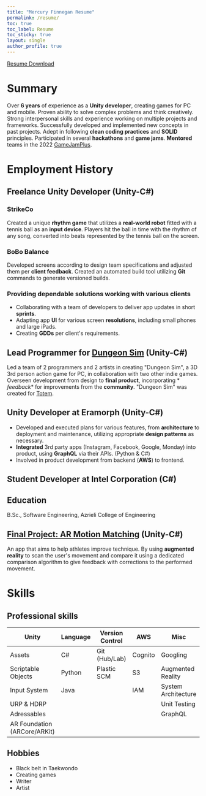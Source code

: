 ```yaml
---
title: "Mercury Finnegan Resume"
permalink: /resume/
toc: true
toc_label: Resume
toc_sticky: true
layout: single
author_profile: true
---
```


[Resume Download][Resume]

# Summary

Over **6 years** of experience as a **Unity developer**, creating games for PC and mobile. Proven ability to solve
complex
problems and think creatively. Strong interpersonal skills and experience working on multiple projects and frameworks.
Successfully developed and implemented new concepts in past projects. Adept in following **clean coding practices** and
**SOLID** principles. Participated in several **hackathons** and **game jams**. **Mentored** teams in the
2022 [GameJamPlus][JamPlus].

# Employment History

## Freelance Unity Developer (Unity-C#)

### StrikeCo

Created a unique **rhythm game** that utilizes a **real-world robot** fitted with a tennis ball as an **input device**.
Players hit the ball in time with the rhythm of any song, converted into beats represented by the tennis ball on the
screen.

### BoBo Balance

Developed screens according to design team specifications and adjusted them per **client feedback**. Created an
automated
build tool utilizing **Git** commands to generate versioned builds.

### Providing dependable solutions working with various clients

* Collaborating with a team of developers to deliver app updates in short **sprints**.
* Adapting app **UI** for various screen **resolutions**, including small phones and large iPads.
* Creating **GDDs** per client's requirements.

## Lead Programmer for [Dungeon Sim][Dungeon] (Unity-C#)

Led a team of 2 programmers and 2 artists in creating "Dungeon Sim", a 3D 3rd person action game for PC, in
collaboration with two other indie games. Overseen development from design to **final product**, incorporating *
*feedback**
for improvements from the **community**. "Dungeon Sim" was created for [Totem].

## Unity Developer at Eramorph (Unity-C#)

* Developed and executed plans for various features, from **architecture** to deployment and maintenance, utilizing
  appropriate **design patterns** as necessary.
* **Integrated** 3rd party apps (Instagram, Facebook, Google, Monday) into product, using **GraphQL** via their APIs.
  (Python & C#)
* Involved in product development from backend (**AWS**) to frontend.

## Student Developer at Intel Corporation (C#)

## Education

B.Sc., Software Engineering, Azrieli College of Engineering

## [Final Project: AR Motion Matching][ARmm] (Unity-C#)

An app that aims to help athletes improve technique.
By using **augmented reality** to scan the user's movement and compare it using a dedicated comparison algorithm to give
feedback with corrections to the
performed movement.

# Skills

## Professional skills

| Unity                        | Language | Version Control | AWS     | Misc                |
|------------------------------|----------|-----------------|---------|---------------------|
| Assets                       | C#       | Git (Hub/Lab)   | Cognito | Googling            |
| Scriptable Objects           | Python   | Plastic SCM     | S3      | Augmented Reality   |
| Input System                 | Java     |                 | IAM     | System Architecture |
| URP & HDRP                   |          |                 |         | Unit Testing        |
| Adressables                  |          |                 |         | GraphQL             |
| AR Foundation (ARCore/ARKit) |          |                 |         |                     |

## Hobbies

* Black belt in Taekwondo
* Creating games
* Writer
* Artist

[Resume]:/assets/downloadable/Mercury%20Finnegan%20-%20Senior%20Unity%20Developer%20CV.pdf

[ARmm]:https://www.youtube.com/watch?v=F8Pp49qUrH4&ab_channel=Leos-Clockworks

[Dungeon]:https://leos-clockworks.itch.io/dungeon-sim

[Totem]:https://totem.gdn/bin/view/Main/

[JamPlus]:https://gamejamplus.com/

